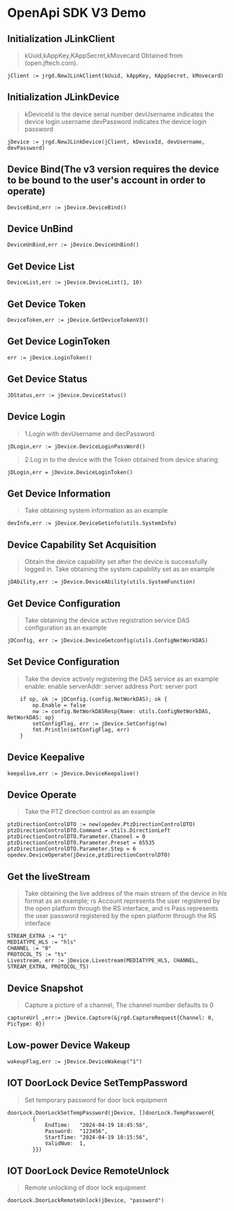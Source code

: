# OpenApi SDK V3 Demo

## Initialization JLinkClient

> kUuid,kAppKey,KAppSecret,kMovecard Obtained from (open.jftech.com).

```
jClient := jrgd.NewJLinkClient(kUuid, kAppKey, KAppSecret, kMovecard)
```

## Initialization JLinkDevice

> kDeviceId is the device serial number
> devUsername indicates the device login username
> devPassword indicates the device login password

```
jDevice := jrgd.NewJLinkDevice(jClient, kDeviceId, devUsername, devPassword)
```
## Device Bind(The v3 version requires the device to be bound to the user's account in order to operate)

```
DeviceBind,err := jDevice.DeviceBind()
```

## Device UnBind

```
DeviceUnBind,err := jDevice.DeviceUnBind()
```

## Get Device List

```
DeviceList,err := jDevice.DeviceList(1, 10)
```


## Get Device Token

```
DeviceToken,err := jDevice.GetDeviceTokenV3()
```

## Get Device LoginToken

```
err := jDevice.LoginToken()
```

## Get Device Status

```
JDStatus,err := jDevice.DeviceStatus()
```


## Device Login

> 1.Login with devUsername and decPassword

```
jDLogin,err := jDevice.DeviceLoginPassWord()
```

> 2.Log in to the device with the Token obtained from device sharing

```
jDLogin,err = jDevice.DeviceLoginToken()
```

## Get Device Information

> Take obtaining system information as an example

```
devInfo,err := jDevice.DeviceGetinfo(utils.SystemInfo)
```

## Device Capability Set Acquisition

> Obtain the device capability set after the device is successfully logged in. Take obtaining the system capability set as an example

```
jDAbility,err := jDevice.DeviceAbility(utils.SystemFunction)
```

## Get Device Configuration

> Take obtaining the device active registration service DAS configuration as an example

```
jDConfig, err := jDevice.DeviceGetconfig(utils.ConfigNetWorkDAS)
```

## Set Device Configuration

> Take the device actively registering the DAS service as an example enable: enable serverAddr: server address Port: server port

```
	if op, ok := jDConfig.(config.NetWorkDAS); ok {
		op.Enable = false
		nw := config.NetWorkDASResp{Name: utils.ConfigNetWorkDAS, NetWorkDAS: op}
		setConfigFlag, err := jDevice.SetConfig(nw)
		fmt.Println(setConfigFlag, err)
	}

```

## Device Keepalive

```
keepalive,err := jDevice.DeviceKeepalive()
```

## Device Operate

> Take the PTZ direction control as an example

```
ptzDirectionControlDTO := new(opedev.PtzDirectionControlDTO)
ptzDirectionControlDTO.Command = utils.DirectionLeft
ptzDirectionControlDTO.Parameter.Channel = 0
ptzDirectionControlDTO.Parameter.Preset = 65535
ptzDirectionControlDTO.Parameter.Step = 6
opedev.DeviceOperate(jDevice,ptzDirectionControlDTO)
```

## Get the liveStream

> Take obtaining the live address of the main stream of the device in hls format as an example;
> rs Account represents the user registered by the open platform through the RS interface, 
> and rs Pass represents the user password registered by the open platform through the RS interface

```
STREAM_EXTRA := "1"
MEDIATYPE_HLS := "hls"
CHANNEL := "0"
PROTOCOL_TS := "ts"
Livestream, err := jDevice.Livestream(MEDIATYPE_HLS, CHANNEL, STREAM_EXTRA, PROTOCOL_TS)
```

## Device Snapshot

>  Capture a picture of a channel, The channel number defaults to 0

```
captureUrl ,err:= jDevice.Capture(&jrgd.CaptureRequest{Channel: 0, PicType: 0})
```

## Low-power Device Wakeup

```
wakeupFlag,err := jDevice.DeviceWakeup("1")
```

## IOT DoorLock Device SetTempPassword

>  Set temporary password for door lock equipment

```
doorLock.DoorLockSetTempPassword(jDevice, []doorLock.TempPassword{ 
		{
			EndTime:   "2024-04-19 18:45:56",
			Password:  "123456",
			StartTime: "2024-04-19 10:15:56",
			ValidNum:  1,
		}})
```

## IOT DoorLock Device RemoteUnlock

>  Remote unlocking of door lock equipment

```
doorLock.DoorLockRemoteUnlock(jDevice, "password")
```